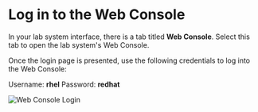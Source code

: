 # Log in to the Web Console

In your lab system interface, there is a tab titled **Web Console**.
Select this tab to open the lab system's Web Console.

Once the login page is presented, use the following credentials to log into the Web Console:

Username: **rhel**
Password: **redhat**

![Web Console Login](/smcbrien/cockpit-software/assets/Web-console-login.png)
